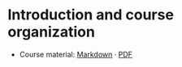 # Introduction and course organization

- Course material: [Markdown](./COURSE_MATERIAL.md) ·
  [PDF](https://web-classroom.github.io/heig-vd-web-course/docs/03-javascript/03-javascript-course-material.pdf)
